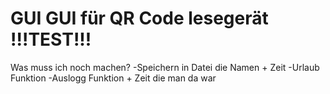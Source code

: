 # GUI GUI für QR Code lesegerät !!!TEST!!!


Was muss ich noch machen? 
-Speichern in Datei die Namen + Zeit
-Urlaub Funktion
-Auslogg Funktion + Zeit die man da war
